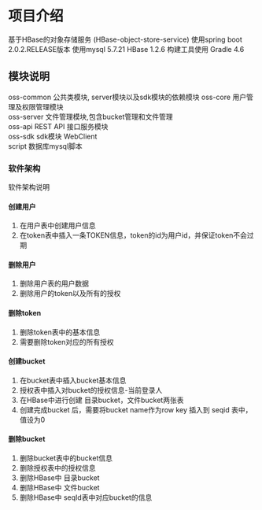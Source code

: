 # 项目介绍
基于HBase的对象存储服务 (HBase-object-store-service)
使用spring boot 2.0.2.RELEASE版本
使用mysql 5.7.21 HBase 1.2.6
构建工具使用 Gradle 4.6

## 模块说明
oss-common         公共类模块, server模块以及sdk模块的依赖模块 
oss-core           用户管理及权限管理模块  
oss-server         文件管理模块,包含bucket管理和文件管理  
oss-api            REST API 接口服务模块  
oss-sdk            sdk模块  WebClient  
script             数据库mysql脚本  

### 软件架构
软件架构说明


#### 创建用户

1. 在用户表中创建用户信息
2. 在token表中插入一条TOKEN信息，token的id为用户id，并保证token不会过期

#### 删除用户

1. 删除用户表的用户数据
2. 删除用户的token以及所有的授权

#### 删除token

1. 删除token表中的基本信息
2. 需要删除token对应的所有授权

#### 创建bucket

1. 在bucket表中插入bucket基本信息
2. 授权表中插入对bucket的授权信息-当前登录人
3. 在HBase中进行创建 目录bucket，文件bucket两张表
4. 创建完成bucket 后，需要将bucket name作为row key 插入到 seqid 表中，值设为0

#### 删除bucket

1. 删除bucket表中的bucket信息
2. 删除授权表中的授权信息
3. 删除HBase中 目录bucket
4. 删除HBase中 文件bucket
5. 删除HBase中 seqId表中对应bucket的信息


